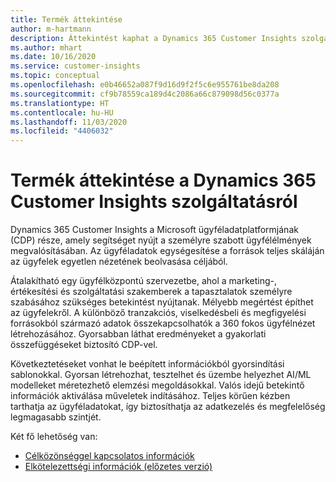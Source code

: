 ```yaml
---
title: Termék áttekintése
author: m-hartmann
description: Áttekintést kaphat a Dynamics 365 Customer Insights szolgáltatásról és a lehetőségeiről.
ms.author: mhart
ms.date: 10/16/2020
ms.service: customer-insights
ms.topic: conceptual
ms.openlocfilehash: e0b46652a087f9d16d9f2f5c6e955761be8da208
ms.sourcegitcommit: cf9b78559ca189d4c2086a66c879098d56c0377a
ms.translationtype: HT
ms.contentlocale: hu-HU
ms.lasthandoff: 11/03/2020
ms.locfileid: "4406032"
---
```

# <a name="product-overview-for-dynamics-365-customer-insights"></a>Termék áttekintése a Dynamics 365 Customer Insights szolgáltatásról

Dynamics 365 Customer Insights a Microsoft ügyféladatplatformjának (CDP) része, amely segítséget nyújt a személyre szabott ügyfélélmények megvalósításában. Az ügyféladatok egységesítése a források teljes skáláján az ügyfelek egyetlen nézetének beolvasása céljából. 

Átalakítható egy ügyfélközpontú szervezetbe, ahol a marketing-, értékesítési és szolgáltatási szakemberek a tapasztalatok személyre szabásához szükséges betekintést nyújtanak. Mélyebb megértést építhet az ügyfelekről. A különböző tranzakciós, viselkedésbeli és megfigyelési forrásokból származó adatok összekapcsolhatók a 360 fokos ügyfélnézet létrehozásához. Gyorsabban láthat eredményeket a gyakorlati összefüggéseket biztosító CDP-vel. 

Következtetéseket vonhat le beépített információkból gyorsindítási sablonokkal. Gyorsan létrehozhat, tesztelhet és üzembe helyezhet AI/ML modelleket méretezhető elemzési megoldásokkal. Valós idejű betekintő információk aktiválása műveletek indításához. Teljes körűen kézben tarthatja az ügyféladatokat, így biztosíthatja az adatkezelés és megfelelőség legmagasabb szintjét. 

Két fő lehetőség van: 

- [Célközönséggel kapcsolatos információk](audience-insights/overview.md)
- [Elkötelezettségi információk (előzetes verzió)](engagement-insights/index.yml)
 